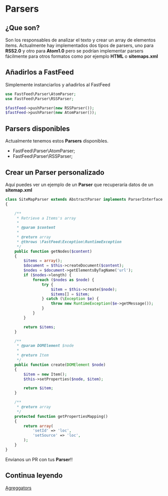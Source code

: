 # Parsers

## ¿Que son?

Son los responsables de analizar el texto y crear un array de elementos items. Actualmente hay implementados dos
tipos de parsers, uno para **RSS2.0** y otro para **Atom1.0** pero se podrían implementar parsers fácilmente para otros
formatos como por ejemplo **HTML** o **sitemaps.xml**

## Añadirlos a FastFeed

Simplemente instanciarlos y añadirlos al FastFeed

``` php
use FastFeed\Parser\AtomParser;
use FastFeed\Parser\RSSParser;

$fastFeed->pushParser(new RSSParser());
$fastFeed->pushParser(new AtomParser());
```

## Parsers disponibles

Actualmente tenemos estos **Parsers** disponibles.

+ FastFeed\Parser\AtomParser;
+ FastFeed\Parser\RSSParser;


## Crear un Parser personalizado

Aquí puedes ver un ejemplo de un **Parser** que recuperaría datos de un **sitemap.xml**

``` php
class SiteMapParser extends AbstractParser implements ParserInterface
{

    /**
     * Retrieve a Items's array
     *
     * @param $content
     *
     * @return array
     * @throws \FastFeed\Exception\RuntimeException
     */
    public function getNodes($content)
    {
        $items = array();
        $document = $this->createDocument($content);
        $nodes = $document->getElementsByTagName('url');
        if ($nodes->length) {
            foreach ($nodes as $node) {
                try {
                    $item = $this->create($node);
                    $items[] = $item;
                } catch (\Exception $e) {
                    throw new RuntimeException($e->getMessage());
                }
            }
        }

        return $items;
    }

    /**
     * @param DOMElement $node
     *
     * @return Item
     */
    public function create(DOMElement $node)
    {
        $item = new Item();
        $this->setProperties($node, $item);

        return $item;
    }

    /**
     * @return array
     */
    protected function getPropertiesMapping()
    {
        return array(
            'setId' => 'loc',
            'setSource' => 'loc',
        );
    }
}
```

Envianos un PR con tus **Parser**!!

## Continua leyendo

[Agreggators](https://github.com/FastFeed/FastFeed/blob/master/doc/es/aggregators.md)